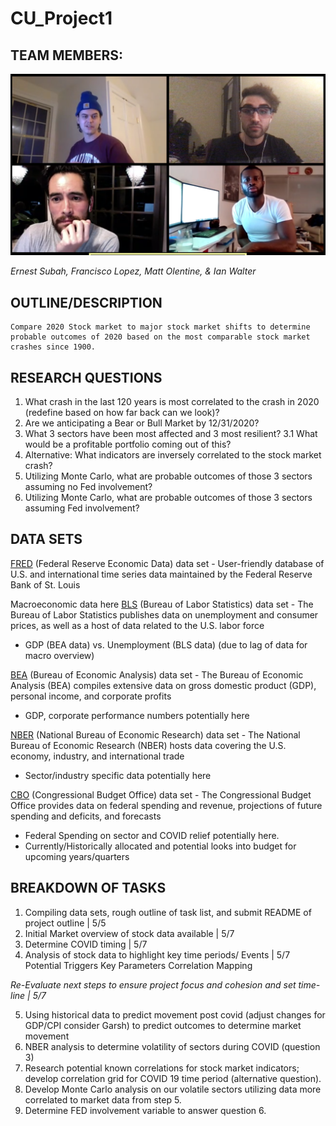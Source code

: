 # CU_Project1
## TEAM MEMBERS: 
![Team Picture](images/teampic.png)

*Ernest Subah, Francisco Lopez, Matt Olentine, & Ian Walter*
## OUTLINE/DESCRIPTION
```
Compare 2020 Stock market to major stock market shifts to determine probable outcomes of 2020 based on the most comparable stock market crashes since 1900.
```

## RESEARCH QUESTIONS
1. What crash in the last 120 years is most correlated to the crash in 2020 (redefine based on how far back can we look)?
2. Are we anticipating a Bear or Bull Market by 12/31/2020?
3. What 3 sectors have been most affected and 3 most resilient?
3.1 What would be a profitable portfolio coming out of this?
4. Alternative: What indicators are inversely correlated to the stock market crash?
5. Utilizing Monte Carlo, what are probable outcomes of those 3 sectors assuming no Fed involvement?
6. Utilizing Monte Carlo, what are probable outcomes of those 3 sectors assuming Fed involvement?


## DATA SETS
[FRED](https://fred.stlouisfed.org/) (Federal Reserve Economic Data) data set - User-friendly database of U.S. and international time series data maintained by the Federal Reserve Bank of St. Louis

Macroeconomic data here
[BLS](https://www.bls.gov/) (Bureau of Labor Statistics) data set - The Bureau of Labor Statistics publishes data on unemployment and consumer prices, as well as a host of data related to the U.S. labor force 
* GDP (BEA data) vs. Unemployment (BLS data) (due to lag of data for macro overview)

[BEA](bea.gov) (Bureau of Economic Analysis) data set - The Bureau of Economic Analysis (BEA) compiles extensive data on gross domestic product (GDP), personal income, and corporate profits 
* GDP, corporate performance numbers potentially here

[NBER](http://data.nber.org/data/) (National Bureau of Economic Research) data set - The National Bureau of Economic Research (NBER) hosts data covering the U.S. economy, industry, and international trade 
* Sector/industry specific data potentially here

[CBO](https://www.cbo.gov/) (Congressional Budget Office) data set - The Congressional Budget Office provides data on federal spending and revenue, projections of future spending and deficits, and forecasts 
* Federal Spending on sector and COVID relief potentially here.
* Currently/Historically allocated and potential looks into budget for upcoming years/quarters

## BREAKDOWN OF TASKS
1. Compiling data sets, rough outline of task list, and submit README of project outline | 5/5
2. Initial Market overview of stock data available | 5/7
3. Determine COVID timing | 5/7
4. Analysis of stock data to highlight key time periods/ Events | 5/7
Potential Triggers
Key Parameters
Correlation Mapping

*Re-Evaluate next steps to ensure project focus and cohesion and set time-line | 5/7*

5. Using historical data to predict movement post covid (adjust changes for GDP/CPI consider Garsh) to predict outcomes to determine market movement
6. NBER analysis to determine volatility of sectors during COVID (question 3)
7. Research potential known correlations for stock market indicators; develop correlation grid for COVID 19 time period (alternative question).
8. Develop Monte Carlo analysis on our volatile sectors utilizing data more correlated to market data from step 5. 
9. Determine FED involvement variable to answer question 6.
